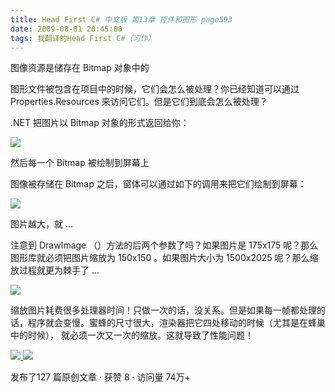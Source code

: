 ```yaml
---
title: Head First C# 中文版 第13章 控件和图形 page593
date: 2009-08-01 20:45:00
tags: 我翻译的Head First C#（习作）
---
```

图像资源是储存在  Bitmap  对象中的

  

图形文件被包含在项目中的时候，它们会怎么被处理？你已经知道可以通过  Properties.Resources  来访问它们。但是它们到底会怎么被处理？

  

.NET  把图片以  Bitmap  对象的形式返回给你：

  

![](https://p-blog.csdn.net/images/p_blog_csdn_net/cuipengfei1/EntryImages/20090801/2009-08-01_20-23-09.jpg)

然后每一个  Bitmap  被绘制到屏幕上

  

图像被存储在  Bitmap  之后，窗体可以通过如下的调用来把它们绘制到屏幕：

  

![](https://p-blog.csdn.net/images/p_blog_csdn_net/cuipengfei1/EntryImages/20090801/2009-08-01_20-29-13.jpg)

图片越大，就  ...

  

注意到  DrawImage  （）方法的后两个参数了吗？如果图片是  175x175  呢？那么图形库就必须把图片缩放为  150x150
。如果图片大小为  1500x2025  呢？那么缩放过程就更为棘手了  ...

  

![](https://p-blog.csdn.net/images/p_blog_csdn_net/cuipengfei1/EntryImages/20090801/2009-08-01_20-38-23.jpg)

缩放图片耗费很多处理器时间！只做一次的话，没关系。但是如果每一帧都处理的话，程序就会变慢。蜜蜂的尺寸很大，渲染器把它四处移动的时候（尤其是在蜂巢中的时候），
就必须一次又一次的缩放。这就导致了性能问题！



[ ![](https://profile.csdnimg.cn/5/2/5/3_cuipengfei1)
![](https://g.csdnimg.cn/static/user-reg-year/1x/11.png)
](https://blog.csdn.net/cuipengfei1)



发布了127 篇原创文章  ·  获赞 8  ·  访问量 74万+

